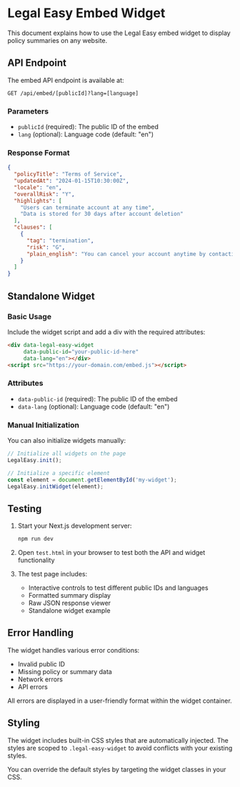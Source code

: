 # Legal Easy Embed Widget

This document explains how to use the Legal Easy embed widget to display policy summaries on any website.

## API Endpoint

The embed API endpoint is available at:
```
GET /api/embed/[publicId]?lang=[language]
```

### Parameters
- `publicId` (required): The public ID of the embed
- `lang` (optional): Language code (default: "en")

### Response Format
```json
{
  "policyTitle": "Terms of Service",
  "updatedAt": "2024-01-15T10:30:00Z",
  "locale": "en",
  "overallRisk": "Y",
  "highlights": [
    "Users can terminate account at any time",
    "Data is stored for 30 days after account deletion"
  ],
  "clauses": [
    {
      "tag": "termination",
      "risk": "G",
      "plain_english": "You can cancel your account anytime by contacting support."
    }
  ]
}
```

## Standalone Widget

### Basic Usage

Include the widget script and add a div with the required attributes:

```html
<div data-legal-easy-widget
     data-public-id="your-public-id-here"
     data-lang="en"></div>
<script src="https://your-domain.com/embed.js"></script>
```

### Attributes

- `data-public-id` (required): The public ID of the embed
- `data-lang` (optional): Language code (default: "en")

### Manual Initialization

You can also initialize widgets manually:

```javascript
// Initialize all widgets on the page
LegalEasy.init();

// Initialize a specific element
const element = document.getElementById('my-widget');
LegalEasy.initWidget(element);
```

## Testing

1. Start your Next.js development server:
   ```bash
   npm run dev
   ```

2. Open `test.html` in your browser to test both the API and widget functionality

3. The test page includes:
   - Interactive controls to test different public IDs and languages
   - Formatted summary display
   - Raw JSON response viewer
   - Standalone widget example

## Error Handling

The widget handles various error conditions:
- Invalid public ID
- Missing policy or summary data
- Network errors
- API errors

All errors are displayed in a user-friendly format within the widget container.

## Styling

The widget includes built-in CSS styles that are automatically injected. The styles are scoped to `.legal-easy-widget` to avoid conflicts with your existing styles.

You can override the default styles by targeting the widget classes in your CSS.
